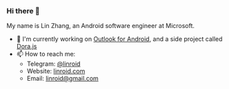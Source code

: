 ### Hi there 👋

My name is Lin Zhang, an Android software engineer at Microsoft.

- 🔭 I'm currently working on [Outlook for Android](https://play.google.com/store/apps/details?id=com.microsoft.office.outlook), and a side project called [Dora.js](https://github.com/Dorajs)
- 📫 How to reach me: 
  * Telegram: [@linroid](https://t.me/linroid)
  * Website: [linroid.com](https://linroid.com/)
  * Email: linroid@gmail.com
  
